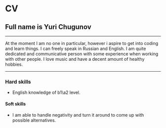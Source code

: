 # CV

## Full name is Yuri Chugunov

---

At the moment I am no one in particular, however i aspire to get into coding and learn things. I can freely speak in Russian and English. I am quite dedicated and communicative person with some experience when working with other people. I love music and have a decent amount of healthy hobbies.

---

### Hard skills

* English knowledge of b1\a2 level.

#### Soft skills

* I am able to handle negativity and turn it around to come up with possible alternatives.
